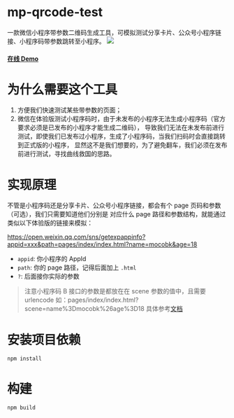 # mp-qrcode-test
一款微信小程序带参数二维码生成工具，可模拟测试分享卡片、公众号小程序链接、小程序码带参数跳转至小程序。
![](http://mocobk.test.upcdn.net/image/20201029191607673.jpg)


#### [在线 Demo](https://mocobk.gitee.io/mp-qrcode-test)

# 为什么需要这个工具
1. 方便我们快速测试某些带参数的页面；
2. 微信在体验版测试小程序码时，由于未发布的小程序无法生成小程序码（官方要求必须是已发布的小程序才能生成二维码），
导致我们无法在未发布前进行测试，即使我们已发布过小程序，生成了小程序码，当我们扫码时会直接跳转到正式版的小程序，
显然这不是我们想要的，为了避免翻车，我们必须在发布前进行测试，寻找曲线救国的思路。

# 实现原理
不管是小程序码还是分享卡片、公众号小程序链接，都会有个 page 页码和参数（可选），我们只需要知道他们分别是
对应什么 page 路径和参数结构，就能通过类似以下体验版的链接来模拟：

https://open.weixin.qq.com/sns/getexpappinfo?appid=xxx&path=pages/index/index.html?name=mocobk&age=18

* `appid`: 你小程序的 AppId
* `path`: 你的 page 路径，记得后面加上 `.html`
* `?`: 后面接你实际的参数

> 注意小程序码 B 接口的参数是都放在在 scene 参数的值中，且需要 urlencode 如：pages/index/index.html?scene=name%3Dmocobk%26age%3D18
> 具体参考[文档](https://developers.weixin.qq.com/miniprogram/dev/framework/open-ability/qr-code.html)

# 安装项目依赖
```
npm install
```

# 构建
```
npm build
```
